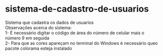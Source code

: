 # sistema-de-cadastro-de-usuarios
Sistema que cadastra os dados de usuarios <br>
Observações acerca do sistema: <br>
1- É necessário digitar o código de área do número de celular mais o número 9 em seguida <br>
2- Para que as cores apareçam no terminal do Windows é necessário queo pacote colorama esteja instalado
